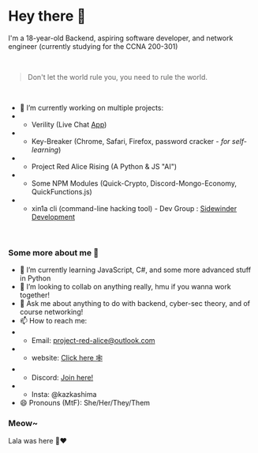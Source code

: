 # Hey there 👋

I'm a 18-year-old Backend, aspiring software developer, and network engineer (currently studying for the CCNA 200-301) <br>

<br>

> Don't let the world rule you, you need to rule the world.
<br>

- 🔭 I’m currently working on multiple projects:
- - Verility (Live Chat [App](https://verility.kazs.tech))
- - Key-Breaker (Chrome, Safari, Firefox, password cracker - *for self-learning*)
- - Project Red Alice Rising (A Python & JS "AI")
- - Some NPM Modules (Quick-Crypto, Discord-Mongo-Economy, QuickFunctions.js)
- - xin1a cli (command-line hacking tool) - Dev Group : [Sidewinder Development](https://github.com/Sidewinder-Development)
<br>

### Some more about me 👀
- 🌱 I’m currently learning JavaScript, C#, and some more advanced stuff in Python
- 👯 I’m looking to collab on anything really, hmu if you wanna work together!
- 💬 Ask me about anything to do with backend, cyber-sec theory, and of course networking!
- 📫 How to reach me: 
- - Email: project-red-alice@outlook.com
- - website: [Click here 🕸️](https://phoenix.kazs.tech)
- - Discord: [Join here!](https://discord.gg/SGZpSzg5Ua)
- - Insta: @kazkashima
- 😄 Pronouns (MtF): She/Her/They/Them

### Meow~
Lala was here 👀❤️
